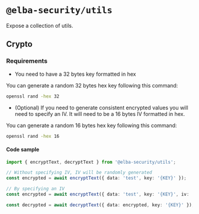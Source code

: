 # `@elba-security/utils`

Expose a collection of utils.

## Crypto

### Requirements

- You need to have a 32 bytes key formatted in hex

You can generate a random 32 bytes hex key following this command:

```bash
openssl rand -hex 32
```

- (Optional) If you need to generate consistent encrypted values you will need to specify an IV. It will need to be a 16 bytes IV formatted in hex.

You can generate a random 16 bytes hex key following this command:

```bash
openssl rand -hex 16
```

#### Code sample

```ts
import { encryptText, decryptText } from '@elba-security/utils';

// Without specifying IV, IV will be randomly generated
const encrypted = await encryptText({ data: 'test', key: '{KEY}' });

// By specifying an IV
const encrypted = await encryptText({ data: 'test', key: '{KEY}', iv: '{IV}' });

const decrypted = await decryptText({ data: encrypted, key: '{KEY}' });
```
